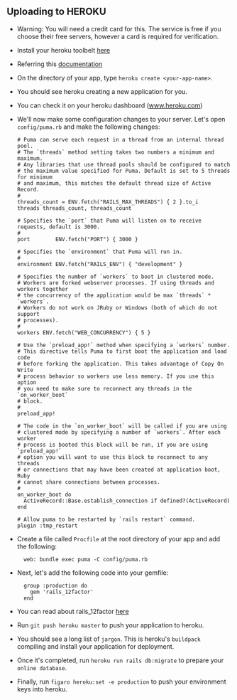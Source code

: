 ## Uploading to HEROKU

- Warning: You will need a credit card for this. The service is free if you choose their free servers, however a card is required for verification.

- Install your heroku toolbelt [here](https://toolbelt.heroku.com/)

- Referring this [documentation](https://devcenter.heroku.com/articles/creating-apps)

- On the directory of your app, type `heroku create <your-app-name>`.

- You should see heroku creating a new application for you.

- You can check it on your heroku dashboard (www.heroku.com)

- We'll now make some configuration changes to your server. Let's open `config/puma.rb` and make the following changes:

  ```
  # Puma can serve each request in a thread from an internal thread pool.
  # The `threads` method setting takes two numbers a minimum and maximum.
  # Any libraries that use thread pools should be configured to match
  # the maximum value specified for Puma. Default is set to 5 threads for minimum
  # and maximum, this matches the default thread size of Active Record.
  #
  threads_count = ENV.fetch("RAILS_MAX_THREADS") { 2 }.to_i
  threads threads_count, threads_count

  # Specifies the `port` that Puma will listen on to receive requests, default is 3000.
  #
  port        ENV.fetch("PORT") { 3000 }

  # Specifies the `environment` that Puma will run in.
  #
  environment ENV.fetch("RAILS_ENV") { "development" }

  # Specifies the number of `workers` to boot in clustered mode.
  # Workers are forked webserver processes. If using threads and workers together
  # the concurrency of the application would be max `threads` * `workers`.
  # Workers do not work on JRuby or Windows (both of which do not support
  # processes).
  #
  workers ENV.fetch("WEB_CONCURRENCY") { 5 }

  # Use the `preload_app!` method when specifying a `workers` number.
  # This directive tells Puma to first boot the application and load code
  # before forking the application. This takes advantage of Copy On Write
  # process behavior so workers use less memory. If you use this option
  # you need to make sure to reconnect any threads in the `on_worker_boot`
  # block.
  #
  preload_app!

  # The code in the `on_worker_boot` will be called if you are using
  # clustered mode by specifying a number of `workers`. After each worker
  # process is booted this block will be run, if you are using `preload_app!`
  # option you will want to use this block to reconnect to any threads
  # or connections that may have been created at application boot, Ruby
  # cannot share connections between processes.
  #
  on_worker_boot do
    ActiveRecord::Base.establish_connection if defined?(ActiveRecord)
  end

  # Allow puma to be restarted by `rails restart` command.
  plugin :tmp_restart
  ```

- Create a file called `Procfile` at the root directory of your app and add the following:

  ```
    web: bundle exec puma -C config/puma.rb
  ```

- Next, let's add the following code into your gemfile:

  ```
    group :production do
      gem 'rails_12factor'
    end
  ```

- You can read about rails_12factor [here](https://github.com/heroku/rails_12factor)

- Run `git push heroku master` to push your application to heroku.

- You should see a long list of `jargon`. This is heroku's `buildpack` compiling and install your application for deployment.

- Once it's completed, run `heroku run rails db:migrate` to prepare your `online database`.

- Finally, run `figaro heroku:set -e production` to push your environment keys into heroku.
